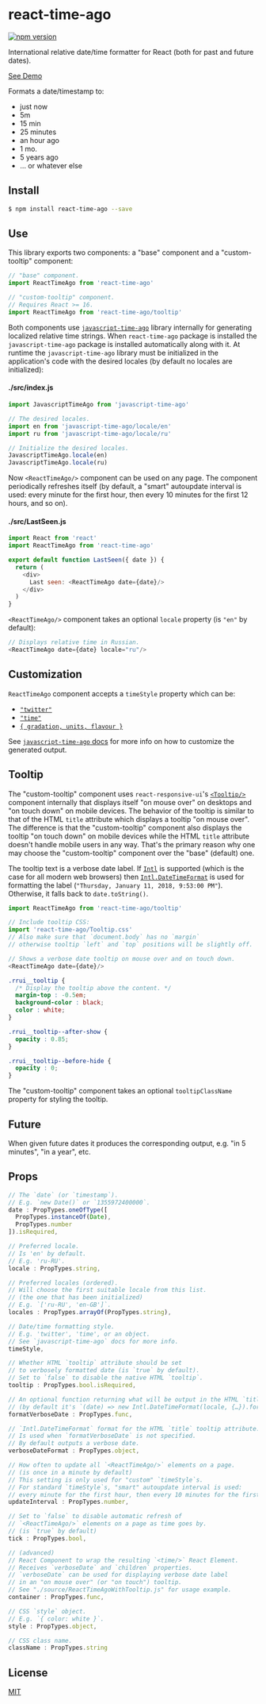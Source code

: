 # react-time-ago

[![npm version](https://img.shields.io/npm/v/react-time-ago.svg?style=flat-square)](https://www.npmjs.com/package/react-time-ago)

International relative date/time formatter for React (both for past and future dates).

[See Demo](https://catamphetamine.github.io/react-time-ago/)

Formats a date/timestamp to:

  * just now
  * 5m
  * 15 min
  * 25 minutes
  * an hour ago
  * 1 mo.
  * 5 years ago
  * … or whatever else

## Install

```sh
$ npm install react-time-ago --save
```

## Use

This library exports two components: a "base" component and a "custom-tooltip" component:

```js
// "base" component.
import ReactTimeAgo from 'react-time-ago'

// "custom-tooltip" component.
// Requires React >= 16.
import ReactTimeAgo from 'react-time-ago/tooltip'
```

Both components use [`javascript-time-ago`](https://github.com/catamphetamine/javascript-time-ago) library internally for generating localized relative time strings. When `react-time-ago` package is installed the `javascript-time-ago` package is installed automatically along with it. At runtime the `javascript-time-ago` library must be initialized in the application's code with the desired locales (by default no locales are initialized):

#### ./src/index.js

```js
import JavascriptTimeAgo from 'javascript-time-ago'

// The desired locales.
import en from 'javascript-time-ago/locale/en'
import ru from 'javascript-time-ago/locale/ru'

// Initialize the desired locales.
JavascriptTimeAgo.locale(en)
JavascriptTimeAgo.locale(ru)
```

Now `<ReactTimeAgo/>` component can be used on any page. The component periodically refreshes itself (by default, a "smart" autoupdate interval is used: every minute for the first hour, then every 10 minutes for the first 12 hours, and so on).

#### ./src/LastSeen.js

```js
import React from 'react'
import ReactTimeAgo from 'react-time-ago'

export default function LastSeen({ date }) {
  return (
    <div>
      Last seen: <ReactTimeAgo date={date}/>
    </div>
  )
}
```

`<ReactTimeAgo/>` component takes an optional `locale` property (is `"en"` by default):

```js
// Displays relative time in Russian.
<ReactTimeAgo date={date} locale="ru"/>
```

## Customization

`ReactTimeAgo` component accepts a `timeStyle` property which can be:

  * [`"twitter"`](https://github.com/catamphetamine/javascript-time-ago#twitter-style)
  * [`"time"`](https://github.com/catamphetamine/javascript-time-ago#just-time-style)
  * [`{ gradation, units, flavour }`](https://github.com/catamphetamine/javascript-time-ago#customization)

See [`javascript-time-ago` docs](https://github.com/catamphetamine/javascript-time-ago#advanced) for more info on how to customize the generated output.

## Tooltip

The "custom-tooltip" component uses `react-responsive-ui`'s [`<Tooltip/>`](https://catamphetamine.github.io/react-responsive-ui/#tooltip) component internally that displays itself "on mouse over" on desktops and "on touch down" on mobile devices. The behavior of the tooltip is similar to that of the HTML `title` attribute which displays a tooltip "on mouse over". The difference is that the "custom-tooltip" component also displays the tooltip "on touch down" on mobile devices while the HTML `title` attribute doesn't handle mobile users in any way. That's the primary reason why one may choose the "custom-tooltip" component over the "base" (default) one.

The tooltip text is a verbose date label. If [`Intl`](https://caniuse.com/#search=intl) is supported (which is the case for all modern web browsers) then [`Intl.DateTimeFormat`](https://developer.mozilla.org/docs/Web/JavaScript/Reference/Global_Objects/DateTimeFormat) is used for formatting the label (`"Thursday, January 11, 2018, 9:53:00 PM"`). Otherwise, it falls back to `date.toString()`.

```js
import ReactTimeAgo from 'react-time-ago/tooltip'

// Include tooltip CSS:
import 'react-time-ago/Tooltip.css'
// Also make sure that `document.body` has no `margin`
// otherwise tooltip `left` and `top` positions will be slightly off.

// Shows a verbose date tooltip on mouse over and on touch down.
<ReactTimeAgo date={date}/>
```

```css
.rrui__tooltip {
  /* Display the tooltip above the content. */
  margin-top : -0.5em;
  background-color : black;
  color : white;
}

.rrui__tooltip--after-show {
  opacity : 0.85;
}

.rrui__tooltip--before-hide {
  opacity : 0;
}
```

The "custom-tooltip" component takes an optional `tooltipClassName` property for styling the tooltip.

## Future

When given future dates it produces the corresponding output, e.g. "in 5 minutes", "in a year", etc.

<!--
## ES6

This library uses ES6 `Set` so any ES6 polyfill for `Set` is required (e.g. `import 'babel-polyfill'` or `import 'core-js/fn/set'`).
-->

## Props

```js
// The `date` (or `timestamp`).
// E.g. `new Date()` or `1355972400000`.
date : PropTypes.oneOfType([
  PropTypes.instanceOf(Date),
  PropTypes.number
]).isRequired,

// Preferred locale.
// Is 'en' by default.
// E.g. 'ru-RU'.
locale : PropTypes.string,

// Preferred locales (ordered).
// Will choose the first suitable locale from this list.
// (the one that has been initialized)
// E.g. `['ru-RU', 'en-GB']`.
locales : PropTypes.arrayOf(PropTypes.string),

// Date/time formatting style.
// E.g. 'twitter', 'time', or an object.
// See `javascript-time-ago` docs for more info.
timeStyle,

// Whether HTML `tooltip` attribute should be set
// to verbosely formatted date (is `true` by default).
// Set to `false` to disable the native HTML `tooltip`.
tooltip : PropTypes.bool.isRequired,

// An optional function returning what will be output in the HTML `title` tooltip attribute.
// (by default it's `(date) => new Intl.DateTimeFormat(locale, {…}).format(date)`)
formatVerboseDate : PropTypes.func,

// `Intl.DateTimeFormat` format for the HTML `title` tooltip attribute.
// Is used when `formatVerboseDate` is not specified.
// By default outputs a verbose date.
verboseDateFormat : PropTypes.object,

// How often to update all `<ReactTimeAgo/>` elements on a page.
// (is once in a minute by default)
// This setting is only used for "custom" `timeStyle`s.
// For standard `timeStyle`s, "smart" autoupdate interval is used:
// every minute for the first hour, then every 10 minutes for the first 12 hours, and so on.
updateInterval : PropTypes.number,

// Set to `false` to disable automatic refresh of
// `<ReactTimeAgo/>` elements on a page as time goes by.
// (is `true` by default)
tick : PropTypes.bool,

// (advanced)
// React Component to wrap the resulting `<time/>` React Element.
// Receives `verboseDate` and `children` properties.
// `verboseDate` can be used for displaying verbose date label
// in an "on mouse over" (or "on touch") tooltip.
// See "./source/ReactTimeAgoWithTooltip.js" for usage example.
container : PropTypes.func,

// CSS `style` object.
// E.g. `{ color: white }`.
style : PropTypes.object,

// CSS class name.
className : PropTypes.string
```

## License

[MIT](LICENSE)
